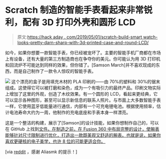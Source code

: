 # Scratch 制造的智能手表看起来非常锐利，配有 3D 打印外壳和圆形 LCD

> 原文:[https://hack aday . com/2019/05/01/scratch-build-smart watch-looks-pretty-darn-sharp-with-3d-printed-case-and-round-LCD/](https://hackaday.com/2019/05/01/scratch-built-smartwatch-looks-pretty-darn-sharp-with-3d-printed-case-and-round-lcd/)

如今，如果你想要一款智能手表，你已经被宠坏了。主要的智能手机厂商都在市场上有设备，还有大量的第三方制造商也在争夺你的美元。你可能认为用 3D 打印机和回流炉不可能达到同样的效果，但你错了。[Samson March]并不喜欢现成的东西，而是自己制作了一款令人惊叹的智能手表。

[![](../Images/b38aaf56bedae51b58391a5345ad2406.png)](https://hackaday.com/wp-content/uploads/2019/05/3d-printed-smart-watch-guts.jpg) 这个漂亮的盒子是用填充木材的 PLA 印刷的——由 70%的塑料和 30%的锯末组成。这使得它可以被打磨和染色，成为一个有吸引力的最终产品。印刷文物实际上增加了这里的外观，创造了木纹效果。有一个圆形的 LCD，看起来更经典，它可以显示各种图形，甚至可以显示新信息的联系人照片。与市面上大多数智能手表一样，它使用蓝牙低能量进行通信，内部有一个可充电锂电池。根据使用频率，估计电池寿命大约为一周，他制作的充电底座和手表本身一样漂亮。

这是一个整洁的构建，展示了[Samson]的设计技能，如果你想制作自己的，可以在 GitHub 上找到[文件。在制造之前，在 Fusion 360 中布局完整的设计，使腕表能够针对尺寸限制进行优化，打造出一款既美观又舒适的腕表。也就是说，如果你喜欢更硬核的电子美学，也许 8 位的](https://github.com/S-March/smarchWatch_PUBLIC)[可能更适合你。](https://hackaday.com/2015/03/08/open-source-binary-wristwatch-is-professional-quality/)

[via [reddit](https://old.reddit.com/r/electronics/comments/biw9iq/i_mad_a_smart_watch_from_scratch_xpost_from_rdiy/) ，感谢 Aliasmk 的提示！]